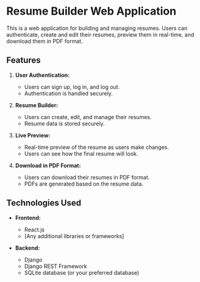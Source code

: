 # Resume Builder Web Application

This is a web application for building and managing resumes. Users can authenticate, create and edit their resumes, preview them in real-time, and download them in PDF format.

## Features

1. **User Authentication:**
   - Users can sign up, log in, and log out.
   - Authentication is handled securely.

2. **Resume Builder:**
   - Users can create, edit, and manage their resumes.
   - Resume data is stored securely.

3. **Live Preview:**
   - Real-time preview of the resume as users make changes.
   - Users can see how the final resume will look.

4. **Download in PDF Format:**
   - Users can download their resumes in PDF format.
   - PDFs are generated based on the resume data.

## Technologies Used

- **Frontend:**
  - React.js
  - [Any additional libraries or frameworks]

- **Backend:**
  - Django
  - Django REST Framework
  - SQLite database (or your preferred database)
